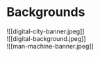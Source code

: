 # Backgrounds

![[digital-city-banner.jpeg]]  
![[digital-background.jpeg]]  
![[man-machine-banner.jpeg]]
